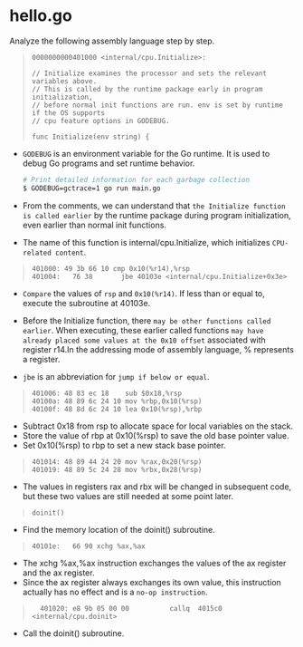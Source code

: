 # hello.go

Analyze the following assembly language step by step.

> ````assembly
> 0000000000401000 <internal/cpu.Initialize>:
> 
> // Initialize examines the processor and sets the relevant variables above.
> // This is called by the runtime package early in program initialization,
> // before normal init functions are run. env is set by runtime if the OS supports
> // cpu feature options in GODEBUG.
> 
> func Initialize(env string) {
> ````

- `GODEBUG` is an environment variable for the Go runtime. It is used to debug Go programs and set runtime behavior. 
  
  ```bash
  # Print detailed information for each garbage collection
  $ GODEBUG=gctrace=1 go run main.go 
  ```
  
  
  
- From the comments, we can understand that `the Initialize function is called earlier` by the runtime package during program initialization, even earlier than normal init functions.

- The name of this function is internal/cpu.Initialize, which initializes `CPU-related content`. 

> ```assembly
> 401000: 49 3b 66 10 cmp 0x10(%r14),%rsp
> 401004:	76 38       jbe 40103e <internal/cpu.Initialize+0x3e>
> ```

- `Compare` the values of `rsp` and `0x10(%r14)`. If less than or equal to, execute the subroutine at 40103e.

- Before the Initialize function, there `may be other functions called earlier`. When executing, these earlier called functions `may have already placed some values at the 0x10 offset` associated with register r14.In the addressing mode of assembly language, % represents a register.

- `jbe` is an abbreviation for `jump if below or equal`.

> ```assembly
> 401006: 48 83 ec 18    sub $0x18,%rsp
> 40100a: 48 89 6c 24 10 mov %rbp,0x10(%rsp)
> 40100f: 48 8d 6c 24 10 lea 0x10(%rsp),%rbp
> ```

- Subtract 0x18 from rsp to allocate space for local variables on the stack.
- Store the value of rbp at 0x10(%rsp) to save the old base pointer value.
- Set 0x10(%rsp) to rbp to set a new stack base pointer.

>```assembly
>401014: 48 89 44 24 20 mov %rax,0x20(%rsp)
>401019: 48 89 5c 24 28 mov %rbx,0x28(%rsp)
>```

- The values in registers rax and rbx will be changed in subsequent code, but these two values are still needed at some point later.


> ```assembly
> doinit()
> ```

- Find the memory location of the doinit() subroutine.

> ```assembly
> 40101e:	66 90 xchg %ax,%ax
> ```

- The xchg %ax,%ax instruction exchanges the values of the ax register and the ax register.
- Since the ax register always exchanges its own value, this instruction actually has no effect and is a `no-op instruction`. 

> ````assembly
>   401020:	e8 9b 05 00 00       	callq  4015c0 <internal/cpu.doinit>
> ````

- Call the doinit() subroutine.

